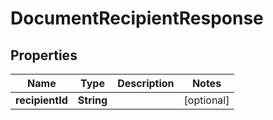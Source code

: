

# DocumentRecipientResponse


## Properties

Name | Type | Description | Notes
------------ | ------------- | ------------- | -------------
**recipientId** | **String** |  |  [optional]



